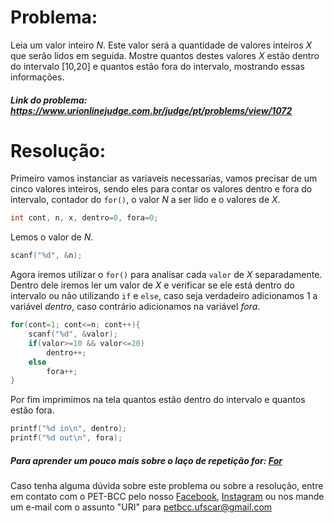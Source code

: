 # Problema:
 
Leia um valor inteiro *N*. Este valor será a quantidade de valores inteiros *X* que serão lidos em seguida.
Mostre quantos destes valores *X* estão dentro do intervalo [10,20] e quantos estão fora do intervalo, mostrando essas informações.
 
##### Link do problema: https://www.urionlinejudge.com.br/judge/pt/problems/view/1072
 
# Resolução:
 
Primeiro vamos instanciar as variaveis necessarias, vamos precisar de um cinco valores inteiros, sendo eles para contar os valores dentro e fora do intervalo, contador do `for()`, o valor *N* a ser lido e o valores de *X*.
 
 
```c
int cont, n, x, dentro=0, fora=0;
```
 
Lemos o valor de *N*.
 
```c
scanf("%d", &n);
```
Agora iremos utilizar o `for()` para analisar cada `valor` de *X* separadamente. Dentro dele iremos ler um valor de *X* e verificar se ele está dentro do intervalo ou não utilizando `if` e `else`, caso seja verdadeiro adicionamos 1 a variável *dentro*, caso contrário adicionamos na variável *fora*.
 
```c
for(cont=1; cont<=n; cont++){
    scanf("%d", &valor);
    if(valor>=10 && valor<=20)
        dentro++;
    else
        fora++;
}
```
 
Por fim imprimimos na tela quantos estão dentro do intervalo e quantos estão fora.
```c
printf("%d in\n", dentro);
printf("%d out\n", fora);
```
 
##### Para aprender um pouco mais sobre o laço de repetição for: [For](http://linguagemc.com.br/a-estrutura-de-repeticao-for-em-c/)
 
Caso tenha alguma dúvida sobre este problema ou sobre a resolução, entre em contato com o PET-BCC pelo nosso
[Facebook](https://www.facebook.com/petbcc/),
[Instagram](https://www.instagram.com/petbcc.ufscar/)
ou nos mande um e-mail com o assunto "URI" para  petbcc.ufscar@gmail.com
 


